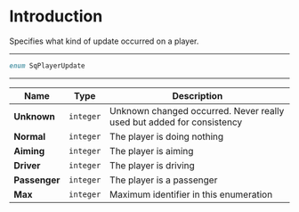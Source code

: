 # Introduction

Specifies what kind of update occurred on a player.

----

```D
enum SqPlayerUpdate
```

----

| Name | Type | Description |
|---|---|---|
| **Unknown** | `integer` | Unknown changed occurred. Never really used but added for consistency |
| **Normal** | `integer` | The player is doing nothing |
| **Aiming** | `integer` | The player is aiming |
| **Driver** | `integer` | The player is driving |
| **Passenger** | `integer` | The player is a passenger |
| **Max** | `integer` | Maximum identifier in this enumeration |
